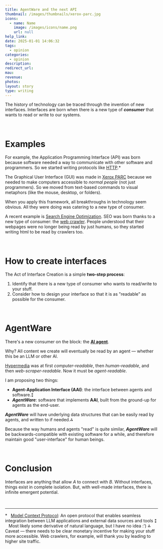 ```yaml
---
title: AgentWare and the next API
thumbnail: /images/thumbnails/xerox-parc.jpg
icons:
  - name: Name
    image: /images/icons/name.png
    url: null
help_link:
date: 2025-01-01 14:06:32
tags:
  - opinion
categories:
  - opinion
description:
redirect_url:
mau:
revenue:
photos:
layout: story
type: writing
---
```


The history of technology can be traced through the invention of new interfaces. Interfaces are born when there is a new type of **_consumer_** that wants to read or write to our systems.

<br>

# Examples

For example, the Application Programming Interface (API) was born because software needed a way to communicate with other software and programmers. So we started writing protocols like [HTTP](https://developer.mozilla.org/en-US/docs/Web/HTTP/Overview).*

The Graphical User Interface (GUI) was made in [Xerox PARC](https://spectrum.ieee.org/xerox-parc) because we needed to make computers accessible to _normal people_ (not just programmers). So we moved from text-based commands to visual metaphors (like the mouse, desktop, or folders).

When you apply this framework, all breakthroughs in technology seem obvious. All they were doing was catering to a new type of consumer.

A recent example is [Search Engine Optimization](https://developers.google.com/search/docs/fundamentals/seo-starter-guide). SEO was born thanks to a new type of consumer: the [web crawler](https://en.wikipedia.org/wiki/Web_crawler). People understood that their webpages were no longer being read by just humans, so they started writing html to be read by crawlers too. 

<br>

# How to create interfaces

The Act of Interface Creation is a simple **two-step process**:
1. Identify that there is a new type of consumer who wants to read/write to your stuff.
2. Consider how to design your interface so that it is as "readable" as possible for the consumer.

[//]: # ([Interfaces diagram])

<br>

# AgentWare

There's a new consumer on the block: the **[AI agent](https://zapier.com/blog/ai-agent/)**. 

Why? All content we create will eventually be read by an agent — whether this be an LLM or other AI. 

[Hypermedia](https://en.wikipedia.org/wiki/Hypermedia) was at first _computer-readable_, then _human-readable_, and then _web-scraper-readable_. Now it must be _agent-readable_.

I am proposing two things: 
- **Agent-Application Interface (AAI)**: the interface between agents and software.⁑
- **_AgentWare_**: software that implements **AAI**, built from the ground-up for agents as the end-user. 

**_AgentWare_** will have underlying data structures that can be easily read by agents, and written to if needed.⁂ 

Because the way humans and agents "read" is quite similar, **_AgentWare_** will be backwards-compatible with existing software for a while, and therefore maintain good "user-interface" for human beings.

<br>

# Conclusion

Interfaces are anything that allow _A_ to connect with _B_. Without interfaces, things exist in complete isolation. But, with well-made interfaces, there is infinite emergent potential.

<br>

---

\* &nbsp; [Model Context Protocol](https://github.com/modelcontextprotocol): An open protocol that enables seamless integration between LLM applications and external data sources and tools
⁑ &nbsp;&nbsp; Most likely some derivative of natural language, but I have no idea :')
⁂ &nbsp; Caveat — there needs to be clear monetary incentive for making your stuff more accessible. Web crawlers, for example, will thank you by leading to higher site traffic.

[//]: # (**Thanks to** Marek P, Linus T for reading a draft of this.)